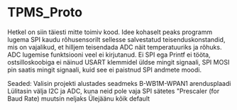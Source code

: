 # TPMS_Proto

Hetkel on siin täiesti mitte toimiv kood. Idee kohaselt peaks programm lugema SPI kaudu rõhusensorilt sellesse salvestatud teisenduskonstandid, mis on vajalikud, et hilljem teisendada ADC näit temperatuuriks ja rõhuks. ADC lugemise funktsiooni veel ei kirjutanud. Ei SPI ega Printf ei tööta, ostsilloskoobiga ei näinud USART klemmidel üldse mingit signaali, SPI MOSI pin saatis mingit signaali, kuid see ei paistnud SPI andmete moodi.

Seaded:
Valisin projekti alustades seadmeks B-WB1M-WPAN1 arendusplaadi
Lülitasin välja I2C ja ADC, kuna neid pole vaja
SPI sätetes "Prescaler (for Baud Rate) muutsin neljaks
Ülejäänu kõik default

